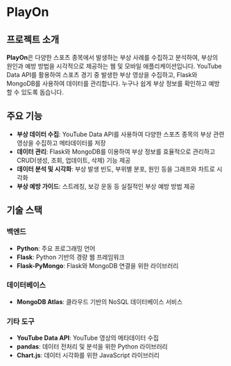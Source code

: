 # PlayOn

## 프로젝트 소개

**PlayOn**은 다양한 스포츠 종목에서 발생하는 부상 사례를 수집하고 분석하여, 부상의 원인과 예방 방법을 시각적으로 제공하는 웹 및 모바일 애플리케이션입니다. YouTube Data API를 활용하여 스포츠 경기 중 발생한 부상 영상을 수집하고, Flask와 MongoDB를 사용하여 데이터를 관리합니다. 누구나 쉽게 부상 정보를 확인하고 예방할 수 있도록 돕습니다.

## 주요 기능

- **부상 데이터 수집**: YouTube Data API를 사용하여 다양한 스포츠 종목의 부상 관련 영상을 수집하고 메타데이터를 저장
- **데이터 관리**: Flask와 MongoDB를 이용하여 부상 정보를 효율적으로 관리하고 CRUD(생성, 조회, 업데이트, 삭제) 기능 제공
- **데이터 분석 및 시각화**: 부상 발생 빈도, 부위별 분포, 원인 등을 그래프와 차트로 시각화
- **부상 예방 가이드**: 스트레칭, 보강 운동 등 실질적인 부상 예방 방법 제공

## 기술 스택

### 백엔드
- **Python**: 주요 프로그래밍 언어
- **Flask**: Python 기반의 경량 웹 프레임워크
- **Flask-PyMongo**: Flask와 MongoDB 연결을 위한 라이브러리

### 데이터베이스
- **MongoDB Atlas**: 클라우드 기반의 NoSQL 데이터베이스 서비스

### 기타 도구
- **YouTube Data API**: YouTube 영상의 메타데이터 수집
- **pandas**: 데이터 전처리 및 분석을 위한 Python 라이브러리
- **Chart.js**: 데이터 시각화를 위한 JavaScript 라이브러리
